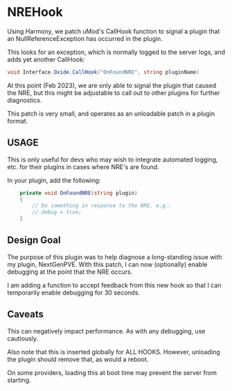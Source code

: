 # NREHook

Using Harmony, we patch uMod's CallHook function to signal a plugin that an NullReferenceException has occurred in the plugin.

This looks for an exception, which is normally logged to the server logs, and adds yet another CallHook:

```cs
void Interface.Oxide.CallHook("OnFoundNRE", string pluginName)
```

At this point (Feb 2023), we are only able to signal the plugin that caused the NRE, but this might be adjustable to call out to other plugins for further diagnostics.

This patch is very small, and operates as an unloadable patch in a plugin format.

## USAGE

This is only useful for devs who may wish to integrate automated logging, etc. for their plugins in cases where NRE's are found.

In your plugin, add the following:

```cs
	private void OnFoundNRE(string plugin)
	{
		// Do something in response to the NRE, e.g.:
		// debug = true;
	}
```

## Design Goal

The purpose of this plugin was to help diagnose a long-standing issue with my plugin, NextGenPVE.  With this patch, I can now (optionally) enable debugging at the point that the NRE occurs.

I am adding a function to accept feedback from this new hook so that I can temporarily enable debugging for 30 seconds.

## Caveats

This can negatively impact performance.  As with any debugging, use cautiously.

Also note that this is inserted globally for ALL HOOKS.  However, unloading the plugin should remove that, as would a reboot.

On some providers, loading this at boot time may prevent the server from starting.
